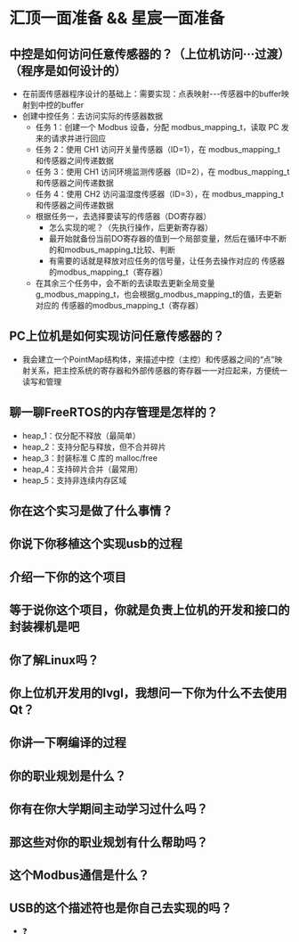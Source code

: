 # 汇顶一面准备  && 星宸一面准备

## 中控是如何访问任意传感器的？（上位机访问···过渡）（程序是如何设计的）

- 在前面传感器程序设计的基础上：需要实现：点表映射---传感器中的buffer映射到中控的buffer
- 创建中控任务：去访问实际的传感器数据
  - 任务 1：创建一个 Modbus 设备，分配 modbus_mapping_t，读取 PC 发来的请求并进行回应
  - 任务 2：使用 CH1 访问开关量传感器（ID=1），在 modbus_mapping_t 和传感器之间传递数据
  - 任务 3：使用 CH1 访问环境监测传感器（ID=2），在 modbus_mapping_t 和传感器之间传递数据
  - 任务 4：使用 CH2 访问温湿度传感器（ID=3），在 modbus_mapping_t 和传感器之间传递数据
  - 根据任务一，去选择要读写的传感器（DO寄存器）
    - 怎么实现的呢？（先执行操作，后更新寄存器）
    - 最开始就备份当前DO寄存器的值到一个局部变量，然后在循环中不断的和modbus_mapping_t比较、判断
    - 有需要的话就是释放对应任务的信号量，让任务去操作对应的 传感器的modbus_mapping_t（寄存器）
  - 在其余三个任务中，会不断的去读取去更新全局变量g_modbus_mapping_t，也会根据g_modbus_mapping_t的值，去更新对应的 传感器的modbus_mapping_t（寄存器）
<!-- 对于DO寄存器的操作，我会创建一个中控Server -->

## PC上位机是如何实现访问任意传感器的？

- 我会建立一个PointMap结构体，来描述中控（主控）和传感器之间的“点”映射关系，把主控系统的寄存器和外部传感器的寄存器一一对应起来，方便统一读写和管理

## 聊一聊FreeRTOS的内存管理是怎样的？

- heap_1：仅分配不释放（最简单）
- heap_2：支持分配与释放，但不合并碎片
- heap_3：封装标准 C 库的 malloc/free
- heap_4：支持碎片合并（最常用）
- heap_5：支持非连续内存区域

## 你在这个实习是做了什么事情？

## 你说下你移植这个实现usb的过程

## 介绍一下你的这个项目

## 等于说你这个项目，你就是负责上位机的开发和接口的封装裸机是吧

## 你了解Linux吗？

## 你上位机开发用的lvgl，我想问一下你为什么不去使用Qt？

## 你讲一下啊编译的过程

## 你的职业规划是什么？

## 你有在你大学期间主动学习过什么吗？

## 那这些对你的职业规划有什么帮助吗？

## 这个Modbus通信是什么？

## USB的这个描述符也是你自己去实现的吗？

- ❓
